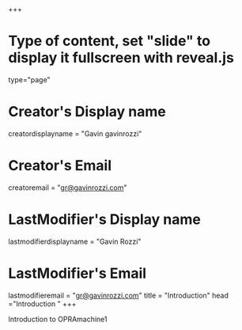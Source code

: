 +++
# Type of content, set "slide" to display it fullscreen with reveal.js
type="page"

# Creator's Display name
creatordisplayname = "Gavin gavinrozzi"
# Creator's Email
creatoremail = "gr@gavinrozzi.com"
# LastModifier's Display name
lastmodifierdisplayname = "Gavin Rozzi"
# LastModifier's Email
lastmodifieremail = "gr@gavinrozzi.com"
title = "Introduction"
head ="<label>Introduction</label> "
+++

Introduction to OPRAmachine1
